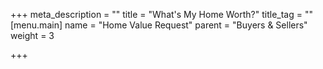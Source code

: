 +++
meta_description = ""
title = "What's My Home Worth?"
title_tag = ""
[menu.main]
name = "Home Value Request"
parent = "Buyers & Sellers"
weight = 3

+++
<script type="text/javascript" src="http://www.idxhome.com/site/contact/valuation/widget/147919"></script>